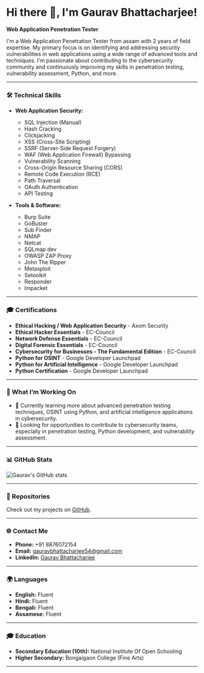 # Hi there 👋, I'm Gaurav Bhattacharjee!

**Web Application Penetration Tester**

I'm a Web Application Penetration Tester from assam with 2 years of field expertise. My primary focus is on identifying and addressing security vulnerabilities in web applications using a wide range of advanced tools and techniques. I'm passionate about contributing to the cybersecurity community and continuously improving my skills in penetration testing, vulnerability assessment, Python, and more.

---

### 🛠️ Technical Skills

- **Web Application Security:**
  - SQL Injection (Manual)
  - Hash Cracking
  - Clickjacking
  - XSS (Cross-Site Scripting)
  - SSRF (Server-Side Request Forgery)
  - WAF (Web Application Firewall) Bypassing
  - Vulnerability Scanning
  - Cross-Origin Resource Sharing (CORS)
  - Remote Code Execution (RCE)
  - Path Traversal
  - OAuth Authentication
  - API Testing

- **Tools & Software:**
  - Burp Suite
  - GoBuster
  - Sub Finder
  - NMAP
  - Netcat
  - SQLmap dev
  - OWASP ZAP Proxy
  - John The Ripper
  - Metasploit
  - Setoolkit
  - Responder
  - Impacket

---

### 🎓 Certifications

- **Ethical Hacking / Web Application Security** - Axom Security
- **Ethical Hacker Essentials** - EC-Council
- **Network Defense Essentials** - EC-Council
- **Digital Forensic Essentials** - EC-Council
- **Cybersecurity for Businesses - The Fundamental Edition** - EC-Council
- **Python for OSINT** - Google Developer Launchpad
- **Python for Artificial Intelligence** - Google Developer Launchpad
- **Python Certification** - Google Developer Launchpad

---

### 🚀 What I’m Working On

- 🌱 Currently learning more about advanced penetration testing techniques, OSINT using Python, and artificial intelligence applications in cybersecurity.
- 🔭 Looking for opportunities to contribute to cybersecurity teams, especially in penetration testing, Python development, and vulnerability assessment.

---

### 📊 GitHub Stats

![Gaurav's GitHub stats](https://github-readme-stats.vercel.app/api?username=0xgh057r3c0n&show_icons=true&theme=dark)

---

### 🔗 Repositories

Check out my projects on [GitHub](https://github.com/0xgh057r3c0n?tab=repositories).

---

### 🌐 Contact Me

- **Phone:** +91 8876072154  
- **Email:** gauravbhattacharjee54@gmail.com  
- **LinkedIn:** [Gaurav Bhattacharjee](https://www.linkedin.com/in/gaurav-bhattacharjee)

---

### 🌍 Languages

- **English:** Fluent  
- **Hindi:** Fluent  
- **Bengali:** Fluent  
- **Assamese:** Fluent  

---

### 🎓 Education

- **Secondary Education (10th):** National Institute Of Open Schooling  
- **Higher Secondary:** Bongaigaon College (Fine Arts)  

---
